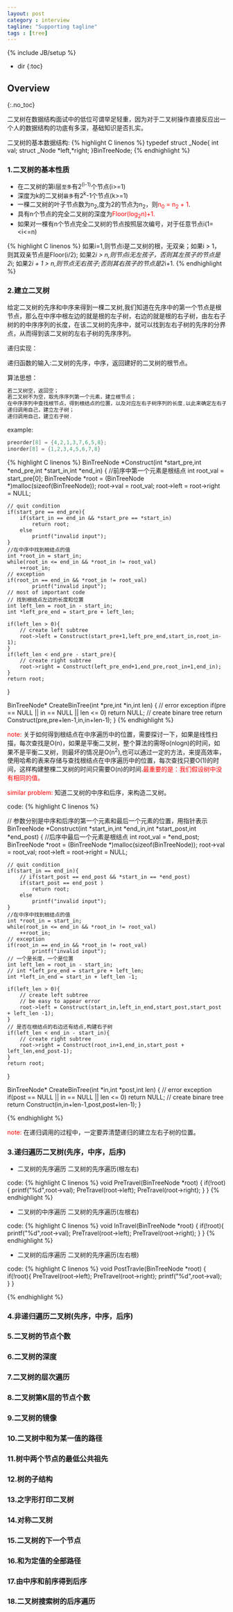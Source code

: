 ```yaml
---
layout: post
category : interview
tagline: "Supporting tagline"
tags : [tree]
---
```

{% include JB/setup %}

* dir
{:toc}


## Overview
{:.no_toc}

二叉树在数据结构面试中的低位可谓举足轻重，因为对于二叉树操作直接反应出一个人的数据结构的功底有多深，基础知识是否扎实。


二叉树的基本数据结构:
{% highlight C linenos %}
typedef struct _Node{
	int		val;
	struct _Node *left,*right;
}BinTreeNode;
{% endhighlight %}


### 1.二叉树的基本性质

 + 在二叉树的第i层`至多`有2<sup>(i-1)</sup>个节点(i>=1)
 + 深度为k的二叉树`最多`有2<sup>k</sup>-1个节点(k>=1)
 + 一棵二叉树的叶子节点数为n<sub>2</sub>,度为2的节点为n<sub>2</sub>，则<font color="red">n<sub>0</sub> = n<sub>2</sub> + 1</font>.
 + 具有n个节点的完全二叉树的深度为<font color="red">Floor(log<sub>2</sub>n)+1.</font>
 + 如果对一棵有n个节点完全二叉树的节点按照层次编号，对于任意节点i(1=<i<=n)


{% highlight C linenos %}
如果i=1,则节点i是二叉树的根，无双亲；如果i > 1，则其双亲节点是Floor(i/2);
如果2*i > n,则节点i无左孩子，否则其左孩子的节点是2*i;
如果2*i + 1 > n,则节点无右孩子;否则其右孩子的节点是2*i+1.
{% endhighlight %}


### 2.建立二叉树

给定二叉树的先序和中序来得到一棵二叉树,我们知道在先序中的第一个节点是根节点，那么在中序中根左边的就是根的左子树，右边的就是根的右子树，由左右子树的的中序序列的长度，在该二叉树的先序中，就可以找到左右子树的先序的分界点，从而得到该二叉树的左右子树的先序序列。

递归实现：

递归函数的输入:二叉树的先序，中序，返回建好的二叉树的根节点。

算法思想：
```C
若二叉树空，返回空；
若二叉树不为空，取先序序列第一个元素，建立根节点；
在中序序列中查找根节点，得到根结点的位置，以及对应左右子树序列的长度,以此来确定左右子树的先序和中序序列；
递归调用自己，建立左子树；
递归调用自己，建立右子树.
```
example:
```C
preorder[8] = {4,2,1,3,7,6,5,8};
inorder[8] = {1,2,3,4,5,6,7,8}
```
{% highlight C linenos %}
BinTreeNode *Construct(int *start_pre,int *end_pre,int *start_in,int *end_in)
{
	//前序中第一个元素是根结点
	int root_val = start_pre[0];
	BinTreeNode *root = (BinTreeNode *)malloc(sizeof(BinTreeNode));
	root->val = root_val;
	root->left = root->right = NULL;

	// quit condition
	if(start_pre == end_pre){
		if(start_in == end_in && *start_pre == *start_in)
			return root;
		else
			printf("invalid input");
	}
	//在中序中找到根结点的值
	int *root_in = start_in;
	while(root_in <= end_in && *root_in != root_val)
		++root_in;
	// exception
	if(root_in == end_in && *root_in != root_val)
			printf("invalid input");
	// most of important code
	// 找到根结点左边的长度和位置
	int left_len = root_in - start_in;
	int *left_pre_end = start_pre + left_len;

	if(left_len > 0){
		// create left subtree
		root->left = Construct(start_pre+1,left_pre_end,start_in,root_in-1);
	}
	if(left_len < end_pre - start_pre){
		// create right subtree
		root->right = Construct(left_pre_end+1,end_pre,root_in+1,end_in);
	}
	return root;
}

BinTreeNode* CreateBinTree(int *pre,int *in,int len)
{
	// error exception
	if(pre == NULL || in == NULL || len <= 0)
		return NULL;
	// create binare tree
	return Construct(pre,pre+len-1,in,in+len-1);
}
{% endhighlight %}

<font color="red">note: </font>
关于如何得到根结点在中序遍历中的位置，需要探讨一下，如果是线性扫描，每次查找是O(n)，如果是平衡二叉树，整个算法的需呀o(nlogn)的时间，如果不是平衡二叉树，则最坏的情况是O(n<sup>2</sup>),也可以通过一定的方法，来提高效率，使用哈希的表来存储与查找根结点在中序遍历中的位置，每次查找只要O(1)的时间，这样构建整棵二叉树的时间只需要O(n)的时间.<font color="red">最重要的是：我们假设树中没有相同的值。</font>

<font color = "red">similar problem: </font>
知道二叉树的中序和后序，来构造二叉树。

code:
{% highlight C linenos %}

//	参数分别是中序和后序的第一个元素和最后一个元素的位置，用指针表示
BinTreeNode *Construct(int *start_in,int *end_in,int *start_post,int *end_post)
{
	//后序中最后一个元素是根结点
	int root_val = *end_post;
	BinTreeNode *root = (BinTreeNode *)malloc(sizeof(BinTreeNode));
	root->val = root_val;
	root->left = root->right = NULL;

	// quit condition
	if(start_in == end_in){
		// if(start_post == end_post && *start_in == *end_post)
		if(start_post == end_post )
			return root;
		else
			printf("invalid input");
	}
	//在中序中找到根结点的值
	int *root_in = start_in;
	while(root_in <= end_in && *root_in != root_val)
		++root_in;
	// exception
	if(root_in == end_in && *root_in != root_val)
			printf("invalid input");
	// 一个是长度，一个是位置
	int left_len = root_in - start_in;
	// int *left_pre_end = start_pre + left_len;
	int *left_in_end = start_in + left_len -1;

	if(left_len > 0){
		// create left subtree
		// be easy to appear error
		root->left = Construct(start_in,left_in_end,start_post,start_post + left_len -1);
	}
	// 是否在根结点的右边还有结点,构建右子树
	if(left_len < end_in - start_in){
		// create right subtree
		root->right = Construct(root_in+1,end_in,start_post + left_len,end_post-1);
	}
	return root;
}

BinTreeNode* CreateBinTree(int *in,int *post,int len)
{
	// error exception
	if(post == NULL || in == NULL || len <= 0)
		return NULL;
	// create binare tree
	return Construct(in,in+len-1,post,post+len-1);
}

{% endhighlight %}

<font color="red">note: </font>
在递归调用的过程中，一定要弄清楚递归的建立左右子树的位置。


### 3.递归遍历二叉树(先序，中序，后序)

+ 二叉树的先序遍历
二叉树的先序遍历(根左右)

code:
{% highlight C linenos %}
void PreTravel(BinTreeNode *root)
{
	if(!root){
		printf("%d",root->val);
		PreTravel(root->left);
		PreTravel(root->right);
	}
}
{% endhighlight %}

+ 二叉树的中序遍历
二叉树的先序遍历(左根右)

code:
{% highlight C linenos %}
void InTravel(BinTreeNode *root)
{
	if(!root){
		printf("%d",root->val);
		PreTravel(root->left);
		PreTravel(root->right);
	}
}
{% endhighlight %}

+ 二叉树的后序遍历
二叉树的先序遍历(左右根)

code:
{% highlight C linenos %}
void PostTravle(BinTreeNode *root)
{
	if(!root){
		PreTravel(root->left);
		PreTravel(root->right);
		printf("%d",root->val);
	}
}

{% endhighlight %}

### 4.非递归遍历二叉树(先序，中序，后序)

### 5.二叉树的节点个数

### 6.二叉树的深度

### 7.二叉树的层次遍历

### 8.二叉树第K层的节点个数

### 9.二叉树的镜像

### 10.二叉树中和为某一值的路径

### 11.树中两个节点的最低公共祖先

### 12.树的子结构

### 13.之字形打印二叉树

### 14.对称二叉树

### 15.二叉树的下一个节点

### 16.和为定值的全部路径

### 17.由中序和前序得到后序

### 18.二叉树搜索树的后序遍历


